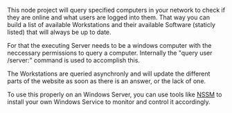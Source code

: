 This node project will query specified computers in your network to check if they are online and what users are logged into them. That way you can build a list of available Workstations and their available Software (staticly listed) that will always be up to date.

For that the executing Server needs to be a windows computer with the neccessary permissions to query a computer. Internally the "query user /server:<SERVER>" command is used to accomplish this.

The Workstations are queried asynchronly and will update the different parts of the website as soon as there is an answer, or the lack of one.

To use this properly on an Windows Server, you can use tools like [NSSM](https://nssm.cc/) to install your own Windows Service to monitor and control it accordingly.